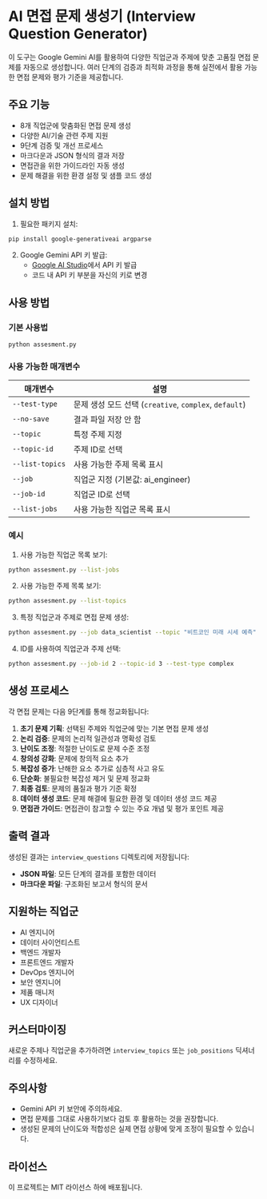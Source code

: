 # AI 면접 문제 생성기 (Interview Question Generator)

이 도구는 Google Gemini AI를 활용하여 다양한 직업군과 주제에 맞춘 고품질 면접 문제를 자동으로 생성합니다. 여러 단계의 검증과 최적화 과정을 통해 실전에서 활용 가능한 면접 문제와 평가 기준을 제공합니다.

## 주요 기능

- 8개 직업군에 맞춤화된 면접 문제 생성
- 다양한 AI/기술 관련 주제 지원
- 9단계 검증 및 개선 프로세스
- 마크다운과 JSON 형식의 결과 저장
- 면접관을 위한 가이드라인 자동 생성
- 문제 해결을 위한 환경 설정 및 샘플 코드 생성

## 설치 방법

1. 필요한 패키지 설치:
```bash
pip install google-generativeai argparse
```

2. Google Gemini API 키 발급:
   - [Google AI Studio](https://ai.google.dev/)에서 API 키 발급
   - 코드 내 API 키 부분을 자신의 키로 변경

## 사용 방법

### 기본 사용법
```bash
python assesment.py
```

### 사용 가능한 매개변수

| 매개변수 | 설명 |
|---------|------|
| `--test-type` | 문제 생성 모드 선택 (`creative`, `complex`, `default`) |
| `--no-save` | 결과 파일 저장 안 함 |
| `--topic` | 특정 주제 지정 |
| `--topic-id` | 주제 ID로 선택 |
| `--list-topics` | 사용 가능한 주제 목록 표시 |
| `--job` | 직업군 지정 (기본값: ai_engineer) |
| `--job-id` | 직업군 ID로 선택 |
| `--list-jobs` | 사용 가능한 직업군 목록 표시 |

### 예시

1. 사용 가능한 직업군 목록 보기:
```bash
python assesment.py --list-jobs
```

2. 사용 가능한 주제 목록 보기:
```bash
python assesment.py --list-topics
```

3. 특정 직업군과 주제로 면접 문제 생성:
```bash
python assesment.py --job data_scientist --topic "비트코인 미래 시세 예측"
```

4. ID를 사용하여 직업군과 주제 선택:
```bash
python assesment.py --job-id 2 --topic-id 3 --test-type complex
```

## 생성 프로세스

각 면접 문제는 다음 9단계를 통해 정교화됩니다:

1. **초기 문제 기획**: 선택된 주제와 직업군에 맞는 기본 면접 문제 생성
2. **논리 검증**: 문제의 논리적 일관성과 명확성 검토
3. **난이도 조정**: 적절한 난이도로 문제 수준 조정
4. **창의성 강화**: 문제에 창의적 요소 추가
5. **복잡성 증가**: 난해한 요소 추가로 심층적 사고 유도
6. **단순화**: 불필요한 복잡성 제거 및 문제 정교화
7. **최종 검토**: 문제의 품질과 평가 기준 확정
8. **데이터 생성 코드**: 문제 해결에 필요한 환경 및 데이터 생성 코드 제공
9. **면접관 가이드**: 면접관이 참고할 수 있는 주요 개념 및 평가 포인트 제공

## 출력 결과

생성된 결과는 `interview_questions` 디렉토리에 저장됩니다:

- **JSON 파일**: 모든 단계의 결과를 포함한 데이터
- **마크다운 파일**: 구조화된 보고서 형식의 문서

## 지원하는 직업군

- AI 엔지니어
- 데이터 사이언티스트
- 백엔드 개발자
- 프론트엔드 개발자
- DevOps 엔지니어
- 보안 엔지니어
- 제품 매니저
- UX 디자이너

## 커스터마이징

새로운 주제나 직업군을 추가하려면 `interview_topics` 또는 `job_positions` 딕셔너리를 수정하세요.

## 주의사항

- Gemini API 키 보안에 주의하세요.
- 면접 문제를 그대로 사용하기보다 검토 후 활용하는 것을 권장합니다.
- 생성된 문제의 난이도와 적합성은 실제 면접 상황에 맞게 조정이 필요할 수 있습니다.

## 라이선스

이 프로젝트는 MIT 라이선스 하에 배포됩니다. 
